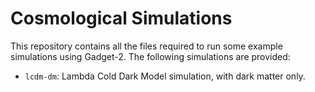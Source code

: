
# Cosmological Simulations

This repository contains all the files required to run some example
simulations using Gadget-2. The following simulations are provided:

* `lcdm-dm`: Lambda Cold Dark Model simulation, with dark matter only.

